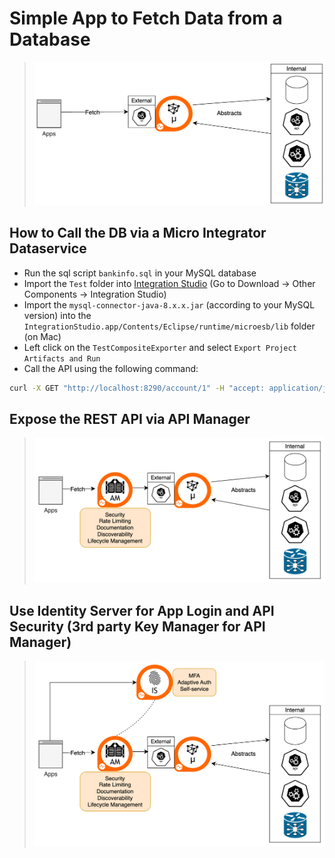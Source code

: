 # Simple App to Fetch Data from a Database

<!-- Insert image in this folder to this README -->
> ![How MI fetches data from a database](./readme-imgs/MI.png)

## How to Call the DB via a Micro Integrator Dataservice
* Run the sql script `bankinfo.sql` in your MySQL database
* Import the `Test` folder into [Integration Studio](https://wso2.com/micro-integrator/) (Go to Download -> Other Components -> Integration Studio)
* Import the `mysql-connector-java-8.x.x.jar` (according to your MySQL version) into the `IntegrationStudio.app/Contents/Eclipse/runtime/microesb/lib` folder (on Mac)
* Left click on the `TestCompositeExporter` and select `Export Project Artifacts and Run`
* Call the API using the following command:
```bash
curl -X GET "http://localhost:8290/account/1" -H "accept: application/json"
```

## Expose the REST API via API Manager
>![Interaction between MI and APIM](./readme-imgs/MI+APIM.png)


## Use Identity Server for App Login and API Security (3rd party Key Manager for API Manager)
>![Interaction between MI, APIM, and IS](./readme-imgs/MI+APIM+IS.png)